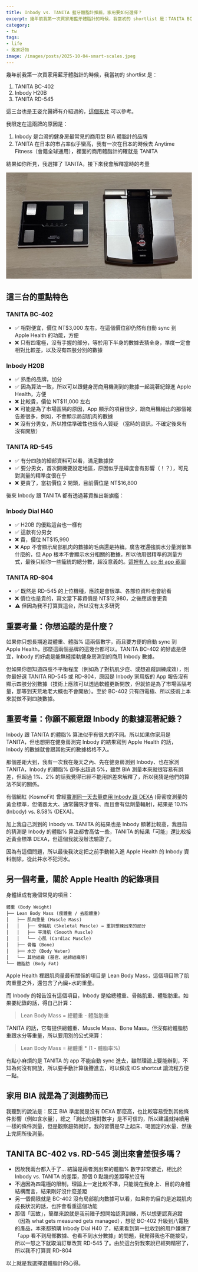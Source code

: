 ```yaml
---
title: Inbody vs. TANITA 藍牙體脂計推薦，家用要如何選擇？
excerpt: 幾年前我第一次買家用藍牙體脂計的時候，我當初的 shortlist 是：TANITA BC-402, Inbody H20B, TANITA RD-545...
category:
- tw
tags:
- life
- 敗家好物
image: /images/posts/2025-10-04-smart-scales.jpeg
---
```


幾年前我第一次買家用藍牙體脂計的時候，我當初的 shortlist 是：

1. TANITA BC-402
2. Inbody H20B
3. TANITA RD-545

這三台也是王姿允醫師有介紹過的，[這個影片](https://www.youtube.com/watch?v=MwS8-NbcVl0) 可以參考。

我限定在這兩牌的原因是：

1. Inbody 是台灣的健身房最常見的商用型 BIA 體脂計的品牌
2. TANITA 在日本的市占率似乎蠻高，我有一次在日本的時候去 Anytime Fitness（會籍全球通用），裡面的商用體脂計的確就是 TANITA

結果如你所見，我選擇了 TANITA，接下來我會解釋當時的考量

![](/images/posts/2025-10-04-smart-scales.jpeg)

## 這三台的重點特色

### TANITA BC-402

- ✅ 相對便宜，價位 NT$3,000 左右。在這個價位卻仍然有自動 sync 到 Apple Health 的功能，方便
- ❌ 只有四電極，沒有手握的部分，等於用下半身的數據去猜全身，準度一定會相對比較差，以及沒有四肢分別的數據

### Inbody H20B

- ✅ 熟悉的品牌，加分
- ✅ 因為算法一致，所以可以跟健身房商用機測到的數據一起混著紀錄進 Apple Health，方便
- ❌ 比較貴，價位 NT$11,000 左右
- ❌ 可能是為了市場區隔的原因，App 顯示的項目很少，跟商用機給出的那個報告差很多，例如，不會顯示局部肌肉的數據
- ❌ 沒有分男女，所以推估準確性也很令人質疑 （當時的資訊，不確定後來有沒有開放）

### TANITA RD-545

- ✅ 有分四肢的細部資料可以看，滿足數據控
- ✅ 要分男女，首次開機要設定地區，原因似乎是緯度會有影響（！？），可見對測量的精準度很在乎
- ❌ 更貴了，當初價位 2 開頭，目前價位是 NT$16,800

後來 Inbody 跟 TANITA 都有透過募資推出新旗艦：

### Inbody Dial H40

- ✅ H20B 的優點這台也一樣有
- ✅ 這款有分男女
- ❌ 貴，價位 NT$15,990 
- ❌ App 不會顯示局部肌肉的數據的毛病還是持續。廣告裡還強調水分量測很準什麼的，但 App 根本不會顯示水分相關的數據，所以他用很精準的測量方式，最後只給你一些籠統的總分數，超沒意義的。[這裡有人 po 出 app 截圖](https://www.mobile01.com/topicdetail.php?f=293&t=7154211)

### TANITA RD-804

- ✅ 既然是 RD-545 的上位機種，應該是會很準、各部位資料也會給看
- ❌ 價位也是貴的，寫文當下募資價是 NT$12,980，之後應該會更貴
- ⚠️ 但因為我不打算買這台，所以沒有太多研究

## 重要考量：你想追蹤的是什麼？

如果你只想長期追蹤體重、體脂% 這兩個數字，而且要方便的自動 sync 到 Apple Health，那麼這兩個品牌的這幾台都可以。TANITA BC-402 的好處是便宜，Inbody 的好處是能無縫接軌健身房測到的商用 Inbody 數據。

但如果你想知道四肢不平衡程度（例如為了對抗肌少症、或想追蹤訓練成效），則你最好選 TANITA RD-545 或 RD-804，原因是 Inbody 家用版的 App 報告沒有顯示四肢分別數據（技術上應該可以透過軟體更新開放，但就怕是為了市場區隔考量，那等到天荒地老大概也不會開放）。至於 BC-402 只有四電極、所以技術上本來就做不到四肢數據。

## 重要考量：你願不願意跟 Inbody 的數據混著紀錄？

Inbody 跟 TANITA 的體脂% 算法似乎有很大的不同。所以如果你家用是 TANITA，但也想把在健身房測完 Inbody 的結果寫到 Apple Health 的話，Inbody 的數據就會跟其他天的數據格格不入。

那個差距大到，我有一次我在幾天之內、先在健身房測到 Inbody、也在家測 TANITA，Inbody 的體脂% 卻多出超過 5%，雖然 BIA 測量本來就很容易有誤差，但超過 1%、2% 的話我覺得已經不能用誤差來解釋了，所以我猜是他們的算法不同的關係。

有個網紅 (KosmoFit) 曾經[實測同一天去量商用 Inbody 跟 DEXA](https://www.youtube.com/watch?v=ofYvYzd9a_U) (骨密度測量的黃金標準，但儀器太大、通常醫院才會有、而且會有低劑量輻射)，結果是 10.1% (Inbody) vs. 8.58% (DEXA)。

加上我自己測到的 Inbody vs. TANITA 的結果也是 Inbody 顯著比較高，我目前的猜測是 Inbody 的體脂% 算法都會高估一些，TANITA 的結果「可能」還比較接近黃金標準 DEXA，但這個我就沒辦法驗證了。

因為有這個問題，所以最後我決定把之前手動輸入進 Apple Health 的 Inbody 資料刪除，從此井水不犯河水。

## 另一個考量，關於 Apple Health 的紀錄項目

身體組成有幾個常見的項目：

```
體重 (Body Weight)
├── Lean Body Mass (瘦體重 / 去脂體重)
│   ├── 肌肉重量 (Muscle Mass)
│   │   ├── 骨骼肌 (Skeletal Muscle) → 重訓想練出來的部分
│   │   ├── 平滑肌 (Smooth Muscle)
│   │   └── 心肌 (Cardiac Muscle)
│   ├── 骨骼 (Bone)
│   ├── 水分 (Body Water)
│   └── 其他組織 (器官、結締組織等)
└── 體脂肪 (Body Fat)
```

Apple Health 裡跟肌肉量最有關係的項目是 Lean Body Mass，這個項目除了肌肉重量之外，還包含了內臟+水的重量。

而 Inbody 的報告沒有這個項目，Inbody 是給總體重、骨骼肌重、體脂肪重。如果要紀錄的話，得自己計算：

> Lean Body Mass = 總體重 - 體脂肪重

TANITA 的話，它有提供總體重、Muscle Mass、Bone Mass，但沒有給體脂肪重跟水分等重量，所以要用別的公式來算：

> Lean Body Mass = 總體重 * (1 - 體脂率%)

有點小麻煩的是 TANITA 的 app 不能自動 sync 進去，雖然理論上要能辦到，不知為何沒有開放，所以要手動計算後謄進去，可以做成 iOS shortcut 讓流程方便一點。

## 家用 BIA 就是為了測趨勢而已

我聽到的說法是：反正 BIA 準度就是沒有 DEXA 那麼高，也比較容易受到其他條件影響（例如含水量），總之「測出的絕對數字」是不可信的，所以建議就持續用一樣的條件測量，但是觀察趨勢就好。我的習慣是早上起床、喝固定的水量、然後上完廁所後測量。

## TANITA BC-402 vs. RD-545 測出來會差很多嗎？

- 因故我兩台都入手了... 結論是兩者測出來的體脂% 數字非常接近，相比於 Inbody vs. TANITA 的差距，那個 0 點幾的差距等於沒有
- 不過因為四電極的限制，理論上一定比較不準，只能說在我身上、目前的身體結構而言，結果剛好沒什麼差距
- 另一個侷限就是 BC-402 沒有局部肌肉數據可以看，如果你的目的是追蹤肌肉成長狀況的話，也許會看重這個功能
- 那個「因故」，簡單來說就是我前陣子想開始認真訓練，所以想更認真追蹤（因為 what gets measured gets managed），想從 BC-402 升級到八電極的產品，本來都預購 Inbody Dial H40 了，結果看到第一批收到的用戶嫌爆了「app 看不到局部數據、也看不到水分數據」的問題，我覺得我也不能接受，所以一怒之下就取消訂單改買 RD-545 了。由於這台對我來說已經夠精密了，所以我不打算買 RD-804

以上就是我選擇選體脂計的心得。
